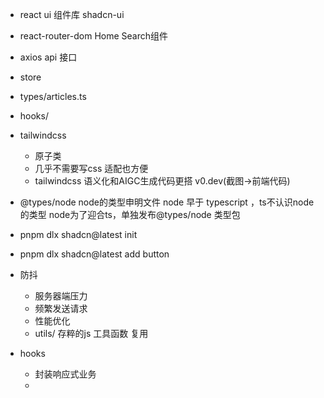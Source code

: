 - react ui 组件库
  shadcn-ui
- react-router-dom
  Home  Search组件
- axios api 接口
  
- store
- types/articles.ts
- hooks/
- tailwindcss 
  - 原子类
  - 几乎不需要写css 适配也方便
  - tailwindcss 语义化和AIGC生成代码更搭 v0.dev(截图->前端代码)

- @types/node
  node的类型申明文件
  node 早于 typescript ，ts不认识node的类型
  node为了迎合ts，单独发布@types/node 类型包

- pnpm dlx shadcn@latest init
- pnpm dlx shadcn@latest add button


- 防抖
  - 服务器端压力
  - 频繁发送请求
  - 性能优化
  - utils/
    存粹的js  工具函数 复用

- hooks
  - 封装响应式业务
  - 